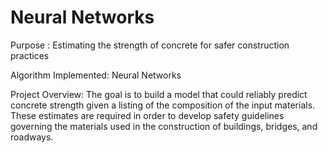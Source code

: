 # Neural Networks

Purpose : Estimating the strength of concrete for safer construction practices

Algorithm Implemented: Neural Networks

Project Overview: The goal is to build a model that could reliably predict concrete strength given a listing of the composition of the input materials.
These estimates are required in order to develop safety guidelines governing the materials used in the construction of buildings, bridges,
and roadways.